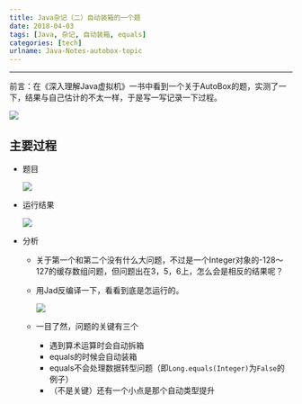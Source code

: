 ```yaml
---
title: Java杂记（二）自动装箱的一个题
date: 2018-04-03
tags: [Java, 杂记, 自动装箱, equals]
categories: [tech]
urlname: Java-Notes-autobox-topic
---
```

***

前言：在《深入理解Java虚拟机》一书中看到一个关于AutoBox的题，实测了一下，结果与自己估计的不太一样，于是写一写记录一下过程。

![](https://image-1251774567.cosgz.myqcloud.com/blog/2018-04-04-005802.jpg)

<!--more-->

## 主要过程

-   题目

    ![](https://image-1251774567.cosgz.myqcloud.com/blog/2018-04-03-162455.jpg)

-   运行结果

    ![](https://image-1251774567.cosgz.myqcloud.com/blog/2018-04-03-162622.jpg)

-   分析
    
    -   关于第一个和第二个没有什么大问题，不过是一个Integer对象的-128～127的缓存数组问题，但问题出在3，5，6上，怎么会是相反的结果呢？
    
    -   用Jad反编译一下，看看到底是怎运行的。    

        ![](https://image-1251774567.cosgz.myqcloud.com/blog/2018-04-03-162948.jpg)
        
    -   一目了然，问题的关键有三个
        
        -   遇到算术运算时会自动拆箱
        -   equals的时候会自动装箱
        -   equals不会处理数据转型问题（即`Long.equals(Integer)`为`False`的例子）
        -   （不是关键）还有一个小点是那个自动类型提升


